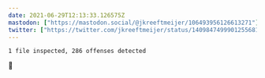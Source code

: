 ```yaml
---
date: 2021-06-29T12:13:33.126575Z
mastodon: ["https://mastodon.social/@jkreeftmeijer/106493956126613271"]
twitter: ["https://twitter.com/jkreeftmeijer/status/1409847499901255681"]
---
```

    1 file inspected, 286 offenses detected 

🤭
